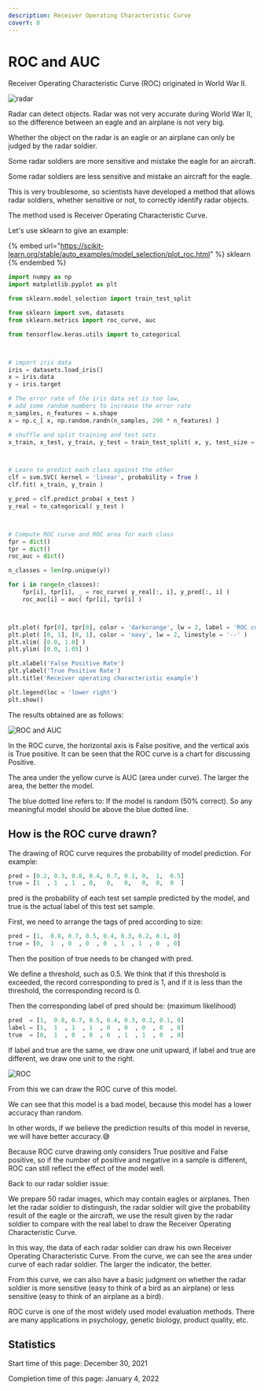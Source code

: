 ```yaml
---
description: Receiver Operating Characteristic Curve
coverY: 0
---
```


# ROC and AUC

Receiver Operating Characteristic Curve (ROC) originated in World War II.

![radar](<../.gitbook/assets/image (21) (1) (1).png>)

Radar can detect objects. Radar was not very accurate during World War II, so the difference between an eagle and an airplane is not very big.

Whether the object on the radar is an eagle or an airplane can only be judged by the radar soldier.

Some radar soldiers are more sensitive and mistake the eagle for an aircraft.

Some radar soldiers are less sensitive and mistake an aircraft for the eagle.

This is very troublesome, so scientists have developed a method that allows radar soldiers, whether sensitive or not, to correctly identify radar objects.

The method used is Receiver Operating Characteristic Curve.

Let's use sklearn to give an example:

{% embed url="https://scikit-learn.org/stable/auto_examples/model_selection/plot_roc.html" %}
sklearn
{% endembed %}

```python
import numpy as np
import matplotlib.pyplot as plt

from sklearn.model_selection import train_test_split

from sklearn import svm, datasets
from sklearn.metrics import roc_curve, auc

from tensorflow.keras.utils import to_categorical



# import iris data
iris = datasets.load_iris()
x = iris.data
y = iris.target

# The error rate of the iris data set is too low,
# add some random numbers to increase the error rate
n_samples, n_features = x.shape
x = np.c_[ x, np.random.randn(n_samples, 200 * n_features) ]

# shuffle and split training and test sets
x_train, x_test, y_train, y_test = train_test_split( x, y, test_size = 0.5 )



# Learn to predict each class against the other
clf = svm.SVC( kernel = 'linear', probability = True )
clf.fit( x_train, y_train )

y_pred = clf.predict_proba( x_test )
y_real = to_categorical( y_test )



# Compute ROC curve and ROC area for each class
fpr = dict()
tpr = dict()
roc_auc = dict()

n_classes = len(np.unique(y))

for i in range(n_classes):
    fpr[i], tpr[i], _ = roc_curve( y_real[:, i], y_pred[:, i] )
    roc_auc[i] = auc( fpr[i], tpr[i] )



plt.plot( fpr[0], tpr[0], color = 'darkorange', lw = 2, label = 'ROC curve (area = %0.2f)' % roc_auc[0] )
plt.plot( [0, 1], [0, 1], color = 'navy', lw = 2, linestyle = '--' )
plt.xlim( [0.0, 1.0] )
plt.ylim( [0.0, 1.05] )

plt.xlabel('False Positive Rate')
plt.ylabel('True Positive Rate')
plt.title('Receiver operating characteristic example')

plt.legend(loc = 'lower right')
plt.show()
```

The results obtained are as follows:

![ROC and AUC](<../.gitbook/assets/image (10) (1).png>)

In the ROC curve, the horizontal axis is False positive, and the vertical axis is True positive. It can be seen that the ROC curve is a chart for discussing Positive.

The area under the yellow curve is AUC (area under curve). The larger the area, the better the model.

The blue dotted line refers to: If the model is random (50% correct). So any meaningful model should be above the blue dotted line.

## How is the ROC curve drawn?

The drawing of ROC curve requires the probability of model prediction. For example:

```python
pred = [0.2, 0.3, 0.8, 0.4, 0.7, 0.1, 0,  1,  0.5]
true = [1  , 1  , 1  , 0,   0,   0,   0,  0,  0  ]
```

pred is the probability of each test set sample predicted by the model, and true is the actual label of this test set sample.

First, we need to arrange the tags of pred according to size:

```python
pred = [1,  0.8, 0.7, 0.5, 0.4, 0.3, 0.2, 0.1, 0]
true = [0,  1  , 0  , 0  , 0  , 1  , 1  , 0  , 0]
```

Then the position of true needs to be changed with pred.

We define a threshold, such as 0.5. We think that if this threshold is exceeded, the record corresponding to pred is 1, and if it is less than the threshold, the corresponding record is 0.

Then the corresponding label of pred should be: (maximum likelihood)

```python
pred  = [1,  0.8, 0.7, 0.5, 0.4, 0.3, 0.2, 0.1, 0]
label = [1,  1  , 1  , 1  , 0  , 0  , 0  , 0  , 0]
true  = [0,  1  , 0  , 0  , 0  , 1  , 1  , 0  , 0]
```

If label and true are the same, we draw one unit upward, if label and true are different, we draw one unit to the right.

![ROC](<../.gitbook/assets/image (6).png>)

From this we can draw the ROC curve of this model.

We can see that this model is a bad model, because this model has a lower accuracy than random.

In other words, if we believe the prediction results of this model in reverse, we will have better accuracy.😅



Because ROC curve drawing only considers True positive and False positive, so if the number of positive and negative in a sample is different, ROC can still reflect the effect of the model well.

Back to our radar soldier issue:

We prepare 50 radar images, which may contain eagles or airplanes. Then let the radar soldier to distinguish, the radar soldier will give the probability result of the eagle or the aircraft, we use the result given by the radar soldier to compare with the real label to draw the Receiver Operating Characteristic Curve.

In this way, the data of each radar soldier can draw his own Receiver Operating Characteristic Curve. From the curve, we can see the area under curve of each radar soldier. The larger the indicator, the better.

From this curve, we can also have a basic judgment on whether the radar soldier is more sensitive (easy to think of a bird as an airplane) or less sensitive (easy to think of an airplane as a bird).

ROC curve is one of the most widely used model evaluation methods. There are many applications in psychology, genetic biology, product quality, etc.

## Statistics

Start time of this page: December 30, 2021

Completion time of this page: January 4, 2022
